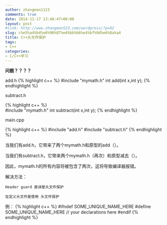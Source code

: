 ```yaml
---
author: zhangman1123
comments: true
date: 2014-11-17 13:48:47+00:00
layout: post
#link: http://www.zhangman523.com/wordpress/?p=62
slug: c%e5%a4%b4%e6%96%87%e4%bb%b6%e4%bf%9d%e6%8a%a4
title: C++头文件保护
tags:
- C++
categories:
- C/C++学习
---
```


**问题？？？？**

add.h
{% highlight c++ %}
#include "mymath.h"
int add(int x,int y);
{% endhighlight %}

subtract.h

{% highlight c++ %}   
#include "mymath.h"
int subtract(int x,int y);
{% endhighlight %}

main.cpp

{% highlight c++ %}
#include "add.h"
#include "subtract.h"
{% endhighlight %}

当我们有add.h，它带来了两个mymath.h和原型的add（）。

当我们有subtract.h，它带来两个mymath.h（再次）和原型减去（）。

因此，mymath.h的所有内容将被包含了两次，这将导致编译器报错。

解决方法：

	Header guard 直译是头文件保护

	在定义头文件是使用 头文件保护
例：
{% highlight c++ %}
#ifndef SOME_UNIQUE_NAME_HERE
#define SOME_UNIQUE_NAME_HERE
// your declarations here
#endif
{% endhighlight %}

